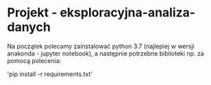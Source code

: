 # Projekt - eksploracyjna-analiza-danych

Na początek polecamy zainstalować python 3.7 (najlepiej w wersji anakonda - jupyter notebook), a następnie potrzebne biblioteki np. za pomocą polecenia:

'pip install -r requirements.txt'
